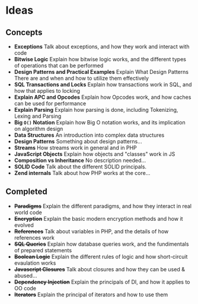 Ideas
=====

## Concepts
* **Exceptions**
    Talk about exceptions, and how they work and interact with code
* **Bitwise Logic**
    Explain how bitwise logic works, and the different types of operations that can be performed
* **Design Patterns and Practical Examples**
    Explain What Design Patterns There are and when and how to utilize them effectively
* **SQL Transactions and Locks**
    Explain how transactions work in SQL, and how that applies to locking
* **Explain APC and Opcodes**
    Explain how Opcodes work, and how caches can be used for performance
* **Explain Parsing**
    Explain how parsing is done, including Tokenizing, Lexing and Parsing
* **Big `O()` Notation**
    Explain how Big O notation works, and its implication on algorithm design
* **Data Structures**
    An introduction into complex data structures
* **Design Patterns**
    Something about design patterns...
* **Streams**
    How streams work in general and in PHP
* **JavaScript Objects**
    Explain how objects and "classes" work in JS
* **Composition vs Inheritance**
    No description needed...
* **SOLID Code**
    Talk about the different SOLID principals.
* **Zend internals**
    Talk about how PHP works at the core...

## Completed

* ~~**Paradigms**~~ 
    Explain the different paradigms, and how they interact in real world code
* ~~**Encryption**~~
    Explain the basic modern encryption methods and how it evolved
* ~~**References**~~
    Talk about variables in PHP, and the details of how references work
* ~~**SQL Queries**~~
    Explain how database queries work, and the fundimentals of prepared statements
* ~~**Boolean Logic**~~
    Explain the different rules of logic and how short-circuit evaulation works
* ~~**Javascript Closures**~~
    Talk about closures and how they can be used & abused...
* ~~**Dependency Injection**~~
    Explain the principals of DI, and how it applies to OO code
* ~~**Iterators**~~
    Explain the principal of iterators and how to use them
